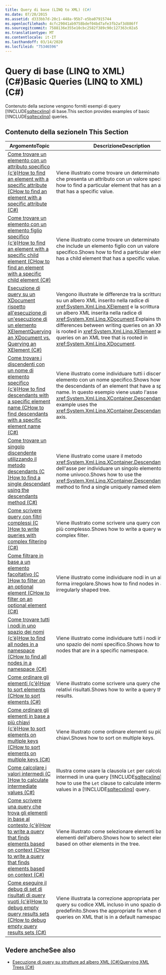 ```yaml
---
title: Query di base (LINQ to XML) (C#)
ms.date: 07/20/2015
ms.assetid: d333bb7d-20c1-448a-95b7-e5ba07915744
ms.openlocfilehash: 4cfc29041ab9758bdef04bd7afe3fb2af3d886ff
ms.sourcegitcommit: 7588136e355e10cbc2582f389c90c127363c02a5
ms.translationtype: MT
ms.contentlocale: it-IT
ms.lasthandoff: 03/14/2020
ms.locfileid: "75346596"
---
```

# <a name="basic-queries-linq-to-xml-c"></a><span data-ttu-id="3d323-102">Query di base (LINQ to XML) (C#)</span><span class="sxs-lookup"><span data-stu-id="3d323-102">Basic Queries (LINQ to XML) (C#)</span></span>
<span data-ttu-id="3d323-103">Contenuto della sezione vengono forniti esempi di query [!INCLUDE[sqltecxlinq](~/includes/sqltecxlinq-md.md)] di base.</span><span class="sxs-lookup"><span data-stu-id="3d323-103">This section provides examples of basic [!INCLUDE[sqltecxlinq](~/includes/sqltecxlinq-md.md)] queries.</span></span>  
  
## <a name="in-this-section"></a><span data-ttu-id="3d323-104">Contenuto della sezione</span><span class="sxs-lookup"><span data-stu-id="3d323-104">In This Section</span></span>  
  
|<span data-ttu-id="3d323-105">Argomento</span><span class="sxs-lookup"><span data-stu-id="3d323-105">Topic</span></span>|<span data-ttu-id="3d323-106">Descrizione</span><span class="sxs-lookup"><span data-stu-id="3d323-106">Description</span></span>|  
|-----------|-----------------|  
|[<span data-ttu-id="3d323-107">Come trovare un elemento con un attributo specifico (c'è)How to find an element with a specific attribute (C</span><span class="sxs-lookup"><span data-stu-id="3d323-107">How to find an element with a specific attribute (C#)</span></span>](./how-to-find-an-element-with-a-specific-attribute.md)|<span data-ttu-id="3d323-108">Viene illustrato come trovare un determinato elemento che presenta un attributo con un valore specifico.</span><span class="sxs-lookup"><span data-stu-id="3d323-108">Shows how to find a particular element that has an attribute that has a specific value.</span></span>|
|[<span data-ttu-id="3d323-109">Come trovare un elemento con un elemento figlio specifico (c'è)How to find an element with a specific child element (C</span><span class="sxs-lookup"><span data-stu-id="3d323-109">How to find an element with a specific child element (C#)</span></span>](./how-to-find-an-element-with-a-specific-child-element.md)|<span data-ttu-id="3d323-110">Viene illustrato come trovare un determinato elemento che include un elemento figlio con un valore specifico.</span><span class="sxs-lookup"><span data-stu-id="3d323-110">Shows how to find a particular element that has a child element that has a specific value.</span></span>|
|[<span data-ttu-id="3d323-111">Esecuzione di query su un XDocument rispetto all'esecuzione di un'esecuzione di un elemento XElement</span><span class="sxs-lookup"><span data-stu-id="3d323-111">Querying an XDocument vs. Querying an XElement (C#)</span></span>](./querying-an-xdocument-vs-querying-an-xelement.md)|<span data-ttu-id="3d323-112">Vengono illustrate le differenze tra la scrittura di query su un albero XML inserito nella radice di <xref:System.Xml.Linq.XElement> e la scrittura di query su un albero XML inserita nella radice di <xref:System.Xml.Linq.XDocument>.</span><span class="sxs-lookup"><span data-stu-id="3d323-112">Explains the differences between writing queries on an XML tree that is rooted in <xref:System.Xml.Linq.XElement> and writing queries on an XML tree that is rooted in <xref:System.Xml.Linq.XDocument>.</span></span>|  
|[<span data-ttu-id="3d323-113">Come trovare i discendenti con un nome di elemento specifico (c'è)How to find descendants with a specific element name (C</span><span class="sxs-lookup"><span data-stu-id="3d323-113">How to find descendants with a specific element name (C#)</span></span>](./how-to-find-descendants-with-a-specific-element-name.md)|<span data-ttu-id="3d323-114">Viene illustrato come individuare tutti i discendenti di un elemento con un nome specifico.</span><span class="sxs-lookup"><span data-stu-id="3d323-114">Shows how to find all the descendants of an element that have a specific name.</span></span> <span data-ttu-id="3d323-115">In questo esempio viene usato l'asse <xref:System.Xml.Linq.XContainer.Descendants%2A>.</span><span class="sxs-lookup"><span data-stu-id="3d323-115">This example uses the <xref:System.Xml.Linq.XContainer.Descendants%2A> axis.</span></span>|
|[<span data-ttu-id="3d323-116">Come trovare un singolo discendente utilizzando il metodo descendants (C )</span><span class="sxs-lookup"><span data-stu-id="3d323-116">How to find a single descendant using the descendants method (C#)</span></span>](./how-to-find-a-single-descendant-using-the-descendants-method.md)|<span data-ttu-id="3d323-117">Viene illustrato come usare il metodo <xref:System.Xml.Linq.XContainer.Descendants%2A> dell'asse per individuare un singolo elemento con un nome univoco.</span><span class="sxs-lookup"><span data-stu-id="3d323-117">Shows how to use the <xref:System.Xml.Linq.XContainer.Descendants%2A> axis method to find a single uniquely named element.</span></span>|
|[<span data-ttu-id="3d323-118">Come scrivere query con filtri complessi (C )</span><span class="sxs-lookup"><span data-stu-id="3d323-118">How to write queries with complex filtering (C#)</span></span>](./how-to-write-queries-with-complex-filtering.md)|<span data-ttu-id="3d323-119">Viene illustrato come scrivere una query con un filtro più complesso.</span><span class="sxs-lookup"><span data-stu-id="3d323-119">Shows how to write a query with a more complex filter.</span></span>|  
|[<span data-ttu-id="3d323-120">Come filtrare in base a un elemento facoltativo (C )How to filter on an optional element (C</span><span class="sxs-lookup"><span data-stu-id="3d323-120">How to filter on an optional element (C#)</span></span>](./how-to-filter-on-an-optional-element.md)|<span data-ttu-id="3d323-121">Viene illustrato come individuare nodi in un albero di forma irregolare.</span><span class="sxs-lookup"><span data-stu-id="3d323-121">Shows how to find nodes in an irregularly shaped tree.</span></span>|
|[<span data-ttu-id="3d323-122">Come trovare tutti i nodi in uno spazio dei nomi (c'è)How to find all nodes in a namespace (C</span><span class="sxs-lookup"><span data-stu-id="3d323-122">How to find all nodes in a namespace (C#)</span></span>](./how-to-find-all-nodes-in-a-namespace.md)|<span data-ttu-id="3d323-123">Viene illustrato come individuare tutti i nodi inclusi in uno spazio dei nomi specifico.</span><span class="sxs-lookup"><span data-stu-id="3d323-123">Shows how to find all nodes that are in a specific namespace.</span></span>|
|[<span data-ttu-id="3d323-124">Come ordinare gli elementi (c'è)How to sort elements (C</span><span class="sxs-lookup"><span data-stu-id="3d323-124">How to sort elements (C#)</span></span>](./how-to-sort-elements.md)|<span data-ttu-id="3d323-125">Viene illustrato come scrivere una query che ordina i relativi risultati.</span><span class="sxs-lookup"><span data-stu-id="3d323-125">Shows how to write a query that sorts its results.</span></span>|  
|[<span data-ttu-id="3d323-126">Come ordinare gli elementi in base a più chiavi (c'è)How to sort elements on multiple keys (C</span><span class="sxs-lookup"><span data-stu-id="3d323-126">How to sort elements on multiple keys (C#)</span></span>](./how-to-sort-elements-on-multiple-keys.md)|<span data-ttu-id="3d323-127">Viene illustrato come ordinare elementi su più chiavi.</span><span class="sxs-lookup"><span data-stu-id="3d323-127">Shows how to sort on multiple keys.</span></span>|  
|[<span data-ttu-id="3d323-128">Come calcolare i valori intermedi (C )</span><span class="sxs-lookup"><span data-stu-id="3d323-128">How to calculate intermediate values (C#)</span></span>](./how-to-calculate-intermediate-values.md)|<span data-ttu-id="3d323-129">Illustra come usare la clausola `Let` per calcolare valori intermedi in una query [!INCLUDE[sqltecxlinq](~/includes/sqltecxlinq-md.md)].</span><span class="sxs-lookup"><span data-stu-id="3d323-129">Shows how to use the `Let` clause to calculate intermediate values in a [!INCLUDE[sqltecxlinq](~/includes/sqltecxlinq-md.md)] query.</span></span>|  
|[<span data-ttu-id="3d323-130">Come scrivere una query che trova gli elementi in base al contesto (c'è)How to write a query that finds elements based on context (C</span><span class="sxs-lookup"><span data-stu-id="3d323-130">How to write a query that finds elements based on context (C#)</span></span>](./how-to-write-a-query-that-finds-elements-based-on-context.md)|<span data-ttu-id="3d323-131">Viene illustrato come selezionare elementi basati su altri elementi dell'albero.</span><span class="sxs-lookup"><span data-stu-id="3d323-131">Shows how to select elements based on other elements in the tree.</span></span>|  
|[<span data-ttu-id="3d323-132">Come eseguire il debug di set di risultati di query vuoti (c'è)How to debug empty query results sets (C</span><span class="sxs-lookup"><span data-stu-id="3d323-132">How to debug empty query results sets (C#)</span></span>](./how-to-debug-empty-query-results-sets.md)|<span data-ttu-id="3d323-133">Viene illustrata la correzione appropriata per il debug di query su codice XML incluso in uno spazio dei nomi predefinito.</span><span class="sxs-lookup"><span data-stu-id="3d323-133">Shows the appropriate fix when debugging queries on XML that is in a default namespace.</span></span>|  
  
## <a name="see-also"></a><span data-ttu-id="3d323-134">Vedere anche</span><span class="sxs-lookup"><span data-stu-id="3d323-134">See also</span></span>

- [<span data-ttu-id="3d323-135">Esecuzione di query su strutture ad albero XML (C#)</span><span class="sxs-lookup"><span data-stu-id="3d323-135">Querying XML Trees (C#)</span></span>](how-to-find-an-element-with-a-specific-attribute.md)
